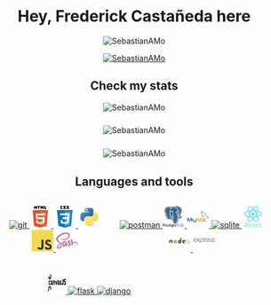 <h1 align="center">Hey, Frederick Castañeda here</h1>


<p align="center">
  <img
    src="https://komarev.com/ghpvc/?username=xcerock&label=Profile%20views&color=0cce00&style=for-the-badge"
    alt="SebastianAMo"
  />
</p>

<p align="center">
  <a href="https://github.com/ryo-ma/github-profile-trophy">
    <img
      src="https://github-profile-trophy.vercel.app/?username=SebastianAMo&column=4&margin-w=20&margin-h=15&theme=matrix"
      alt="SebastianAMo"
    />
  </a>
</p>

<div align="center">
  <h2>Check my stats</h2>
  <p style="margin: 10px;">
    <img
      src="https://github-readme-stats.vercel.app/api/top-langs?username=SebastianAMo&show_icons=true&locale=en&layout=compact&hide=jupyter%20%notebook&langs_count=10&count_private=true&theme=chartreuse-dark"
      alt="SebastianAMo"
    />
  </p>
  <p>
    <img
      style="margin: 10px"
      src="https://github-readme-stats.vercel.app/api?username=SebastianAMo&show_icons=true&locale=en&count_private=true&theme=chartreuse-dark"
      alt="SebastianAMo"
    />
  </p>
  <p>
    <img
      align="center"
      src="https://github-readme-streak-stats.herokuapp.com/?user=SebastianAMo&theme=chartreuse-dark"
      alt="SebastianAMo"
    />
  </p>
</div>

<div align="center">
  <h2>Languages and tools</h2>
  <div style="display: flex; justify-content: space-around; margin: 5px;">
    <p align="center">
      <a href="https://git-scm.com/" target="_blank" rel="noreferrer">
        <img
          src="https://www.vectorlogo.zone/logos/git-scm/git-scm-icon.svg"
          alt="git"
          width="40"
          height="40"
        />
      </a>
      <a href="https://www.w3.org/html/" target="_blank" rel="noreferrer">
        <img
          src="https://raw.githubusercontent.com/devicons/devicon/master/icons/html5/html5-original-wordmark.svg"
          alt="html5"
          width="40"
          height="40"
        />
      </a>
      <a href="https://www.w3schools.com/css/" target="_blank" rel="noreferrer">
        <img
          src="https://raw.githubusercontent.com/devicons/devicon/master/icons/css3/css3-original-wordmark.svg"
          alt="css3"
          width="40"
          height="40"
        />
      </a>
      <a href="https://www.python.org" target="_blank" rel="noreferrer">
        <img
          src="https://raw.githubusercontent.com/devicons/devicon/master/icons/python/python-original.svg"
          alt="python"
          width="40"
          height="40"
        />
      </a>
      <a
        href="https://developer.mozilla.org/en-US/docs/Web/JavaScript"
        target="_blank"
        rel="noreferrer"
      >
        <img
          src="https://raw.githubusercontent.com/devicons/devicon/master/icons/javascript/javascript-original.svg"
          alt="javascript"
          width="40"
          height="40"
        />
      </a>
      <a href="https://sass-lang.com" target="_blank" rel="noreferrer">
        <img
          src="https://raw.githubusercontent.com/devicons/devicon/master/icons/sass/sass-original.svg"
          alt="sass"
          width="40"
          height="40"
        />
      </a>
    </p>
    <p align="center">
      <a href="https://postman.com" target="_blank" rel="noreferrer">
        <img
          src="https://www.vectorlogo.zone/logos/getpostman/getpostman-icon.svg"
          alt="postman"
          width="40"
          height="40"
        />
      </a>
      <a href="https://www.postgresql.org" target="_blank" rel="noreferrer">
        <img
          src="https://raw.githubusercontent.com/devicons/devicon/master/icons/postgresql/postgresql-original-wordmark.svg"
          alt="postgresql"
          width="40"
          height="40"
        />
      </a>
      <a href="https://www.mysql.com/" target="_blank" rel="noreferrer">
        <img
          src="https://raw.githubusercontent.com/devicons/devicon/master/icons/mysql/mysql-original-wordmark.svg"
          alt="mysql"
          width="40"
          height="40"
        />
      </a>
      <a href="https://www.sqlite.org/" target="_blank" rel="noreferrer">
        <img
          src="https://www.vectorlogo.zone/logos/sqlite/sqlite-icon.svg"
          alt="sqlite"
          width="40"
          height="40"
        />
      </a>
      <a href="https://reactjs.org/" target="_blank" rel="noreferrer">
        <img
          src="https://raw.githubusercontent.com/devicons/devicon/master/icons/react/react-original-wordmark.svg"
          alt="react"
          width="40"
          height="40"
        />
      </a>
      <a href="https://nodejs.org" target="_blank" rel="noreferrer">
        <img
          src="https://raw.githubusercontent.com/devicons/devicon/master/icons/nodejs/nodejs-original-wordmark.svg"
          alt="nodejs"
          width="40"
          height="40"
        />
      </a>
      <a href="https://expressjs.com" target="_blank" rel="noreferrer">
        <img
          src="https://raw.githubusercontent.com/devicons/devicon/master/icons/express/express-original-wordmark.svg"
          alt="express"
          width="40"
          height="40"
        />
      </a>
    </p>
  </div>
  <div style="display: flex; justify-content: space-around; margin: 5px">
    <p align="center">
      <a href="https://canvasjs.com" target="_blank" rel="noreferrer">
        <img
          src="https://raw.githubusercontent.com/Hardik0307/Hardik0307/master/assets/canvasjs-charts.svg"
          alt="canvasjs"
          width="40"
          height="40"
        />
      </a>
          <a
        href="https://flask.palletsprojects.com/"
        target="_blank"
        rel="noreferrer"
      >
        <img
          src="https://www.vectorlogo.zone/logos/pocoo_flask/pocoo_flask-icon.svg"
          alt="flask"
          width="40"
          height="40"
        />
      </a>
      <a href="https://www.djangoproject.com/" target="_blank" rel="noreferrer">
        <img
          src="https://cdn.worldvectorlogo.com/logos/django.svg"
          alt="django"
          width="40"
          height="40"
        />
      </a>
    </p>
    <p align="center">
    </p>
  </div>
</div>
